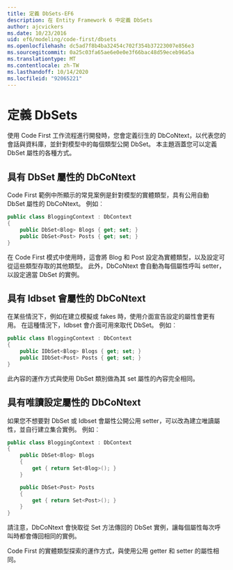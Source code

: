 ```yaml
---
title: 定義 DbSets-EF6
description: 在 Entity Framework 6 中定義 DbSets
author: ajcvickers
ms.date: 10/23/2016
uid: ef6/modeling/code-first/dbsets
ms.openlocfilehash: dc5ad7f8b4ba32454c702f354b37223007e856e3
ms.sourcegitcommit: 0a25c03fa65ae6e0e0e3f66bac48d59eceb96a5a
ms.translationtype: MT
ms.contentlocale: zh-TW
ms.lasthandoff: 10/14/2020
ms.locfileid: "92065221"
---
```

# <a name="defining-dbsets"></a>定義 DbSets
使用 Code First 工作流程進行開發時，您會定義衍生的 DbCoNtext，以代表您的會話與資料庫，並針對模型中的每個類型公開 DbSet。 本主題涵蓋您可以定義 DbSet 屬性的各種方式。  

## <a name="dbcontext-with-dbset-properties"></a>具有 DbSet 屬性的 DbCoNtext  

Code First 範例中所顯示的常見案例是針對模型的實體類型，具有公用自動 DbSet 屬性的 DbCoNtext。 例如︰  

``` csharp
public class BloggingContext : DbContext
{
    public DbSet<Blog> Blogs { get; set; }
    public DbSet<Post> Posts { get; set; }
}
```  

在 Code First 模式中使用時，這會將 Blog 和 Post 設定為實體類型，以及設定可從這些類型存取的其他類型。 此外，DbCoNtext 會自動為每個屬性呼叫 setter，以設定適當 DbSet 的實例。  

## <a name="dbcontext-with-idbset-properties"></a>具有 Idbset 會屬性的 DbCoNtext  

在某些情況下，例如在建立模擬或 fakes 時，使用介面宣告設定的屬性會更有用。 在這種情況下，Idbset 會介面可用來取代 DbSet。 例如︰  

``` csharp
public class BloggingContext : DbContext
{
    public IDbSet<Blog> Blogs { get; set; }
    public IDbSet<Post> Posts { get; set; }
}
```  

此內容的運作方式與使用 DbSet 類別做為其 set 屬性的內容完全相同。  

## <a name="dbcontext-with-read-only-set-properties"></a>具有唯讀設定屬性的 DbCoNtext  

如果您不想要對 DbSet 或 Idbset 會屬性公開公用 setter，可以改為建立唯讀屬性，並自行建立集合實例。 例如︰  

``` csharp
public class BloggingContext : DbContext
{
    public DbSet<Blog> Blogs
    {
        get { return Set<Blog>(); }
    }

    public DbSet<Post> Posts
    {
        get { return Set<Post>(); }
    }
}
```  

請注意，DbCoNtext 會快取從 Set 方法傳回的 DbSet 實例，讓每個屬性每次呼叫時都會傳回相同的實例。  

Code First 的實體類型探索的運作方式，與使用公用 getter 和 setter 的屬性相同。  
